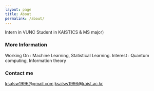 ```yaml
---
layout: page
title: About
permalink: /about/
---
```

Intern in VUNO
Student in KAIST(CS & MS major)
### More Information

Working On : Machine Learning, Statistical Learning.
Interest : Quantum computing, Information theory

### Contact me

[ksalsw1996@gmail.com](mailto:ksalsw1996@gmail.com)
[ksalsw1996@kaist.ac.kr](mailto:ksalsw1996@kaist.ac.kr)
